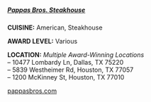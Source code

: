 ##### [Pappas Bros. Steakhouse](//pappasbros.com)
**CUISINE:** American, Steakhouse

**AWARD LEVEL:** Various

**LOCATION:** *Multiple Award-Winning Locations*<br>
&ndash; 10477 Lombardy Ln, Dallas, TX 75220<br>
&ndash; 5839 Westheimer Rd, Houston, TX 77057<br>
&ndash; 1200 McKinney St, Houston, TX 77010

[pappasbros.com](//pappasbros.com)
